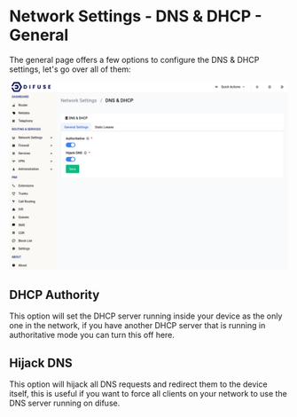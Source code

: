 # Network Settings - DNS & DHCP - General

The general page offers a few options to configure the DNS & DHCP settings, let's go over all of them:

<a data-fancybox data-src="./img/1.png" data-caption="Network Settings - DNS & DHCP - General">
  <img src="./img/1.png" />
</a>

## DHCP Authority

This option will set the DHCP server running inside your device as the only one in the network, if you have another DHCP server that is running in authoritative mode you can turn this off here.

## Hijack DNS

This option will hijack all DNS requests and redirect them to the device itself, this is useful if you want to force all clients on your network to use the DNS server running on difuse.

